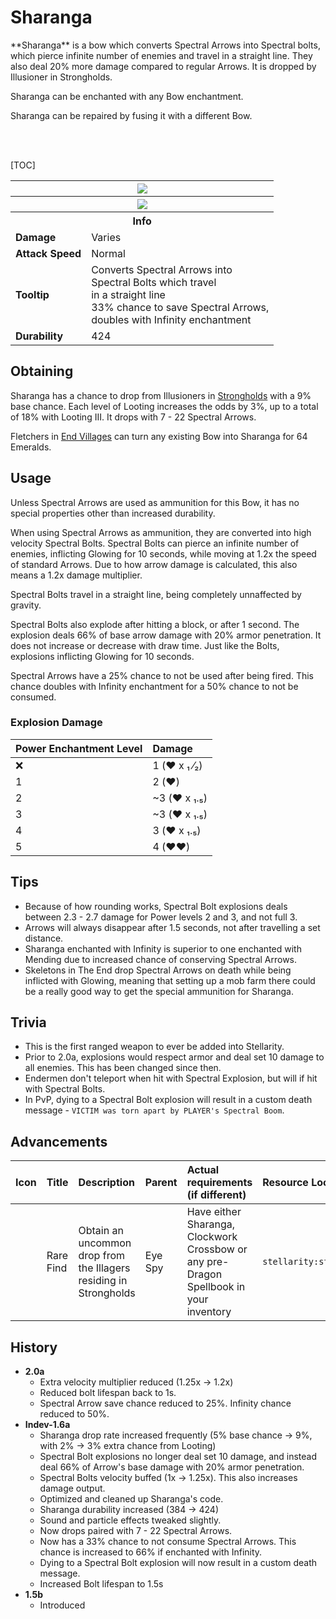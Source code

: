 # Sharanga
<div class="result kohara-infobox-grid" markdown>
<div markdown class="kohara-infobox-text">
**Sharanga** is a bow which converts <i class="icon-minecraft icon-minecraft-spectral-arrow"></i>Spectral Arrows into Spectral bolts, which pierce infinite number of enemies and travel in a straight line. They also deal 20% more damage compared to regular Arrows. It is dropped by Illusioner in Strongholds. 

<i class="icon-minecraft icon-minecraft-enchanted-book"></i> Sharanga can be enchanted with any Bow enchantment.

<i class="icon-minecraft icon-minecraft-anvil"></i> Sharanga can be repaired by fusing it with a different <i class="icon-minecraft icon-minecraft-bow"></i>Bow.

<br><br>

[TOC]

</div>
<div class="kohara-infobox-table">
  <table id="kohara-infobox--item">
	<tr>
		<th colspan="2" class="kohara-infobox--top-image"><img src="../../assets/items/sharanga.png"></th>
	</tr>
    <tr>
		<th colspan="2" class="kohara-infobox--top-image"><img src="../../assets/items/sharanga_pulling.gif"></th>
	</tr>
	<tr>
		<th colspan="2">Info</th>
	</tr>
	<tr>
		<td><b>Damage</b></td>
		<td>Varies</td>
	</tr>
	<tr>
		<td><b>Attack Speed</b></td>
		<td>Normal</td>
	</tr>
	<tr>
		<td><b>Tooltip</b></td>
		<td>Converts Spectral Arrows into
		<br>
		Spectral Bolts which travel
		<br>
		in a straight line
		<br>
		33% chance to save Spectral Arrows,
		<br>
		doubles with Infinity enchantment
		</td>
	</tr>
	<tr>
		<td><b>Durability</b></td>
		<td>424</td>
	</tr>
</table>
</div>
</div>

## Obtaining
Sharanga has a chance to drop from Illusioners in [Strongholds](../structures/stronghold.md) with a 9% base chance. Each level of Looting increases the odds by 3%, up to a total of 18% with Looting III. It drops with 7 - 22 <i class="icon-minecraft icon-minecraft-spectral-arrow"></i>Spectral Arrows.

Fletchers in [End Villages](../structures/end_village.md) can turn any existing Bow into Sharanga for 64 <i class="icon-minecraft icon-minecraft-emerald"></i>Emeralds.

## Usage
Unless <i class="icon-minecraft icon-minecraft-spectral-arrow"></i>Spectral Arrows are used as ammunition for this Bow, it has no special properties other than increased durability.

When using <i class="icon-minecraft icon-minecraft-spectral-arrow"></i>Spectral Arrows as ammunition, they are converted into high velocity Spectral Bolts. Spectral Bolts can pierce an infinite number of enemies, inflicting Glowing for 10 seconds, while moving at 1.2x the speed of standard Arrows. Due to how arrow damage is calculated, this also means a 1.2x damage multiplier. 

Spectral Bolts travel in a straight line, being completely unnaffected by gravity.

Spectral Bolts also explode after hitting a block, or after 1 second. The explosion deals 66% of base arrow damage with 20% armor penetration. It does not increase or decrease with draw time. Just like the Bolts, explosions inflicting Glowing for 10 seconds.

<i class="icon-minecraft icon-minecraft-spectral-arrow"></i>Spectral Arrows have a 25% chance to not be used after being fired. This chance doubles with Infinity enchantment for a 50% chance to not be consumed.

### Explosion Damage

| Power Enchantment Level | Damage |
| :--- | :--- |
| :x: | 1 (:heart: х ₁ ⁄₂) |
| 1 | 2 (:heart:) |
| 2 | ~3 (:heart: х ₁.₅) |
| 3 | ~3 (:heart: х ₁.₅) |
| 4 | 3 (:heart: х ₁.₅) |
| 5 | 4 (:heart::heart:) |

## Tips
- Because of how rounding works, Spectral Bolt explosions deals between 2.3 - 2.7 damage for Power levels 2 and 3, and not full 3.
- Arrows will always disappear after 1.5 seconds, not after travelling a set distance.
- Sharanga enchanted with Infinity is superior to one enchanted with Mending due to increased chance of conserving <i class="icon-minecraft icon-minecraft-spectral-arrow"></i>Spectral Arrows.
- Skeletons in The End drop <i class="icon-minecraft icon-minecraft-spectral-arrow"></i>Spectral Arrows on death while being inflicted with Glowing, meaning that setting up a mob farm there could be a really good way to get the special ammunition for Sharanga.

## Trivia
- This is the first ranged weapon to ever be added into Stellarity.
- Prior to 2.0a, explosions would respect armor and deal set 10 damage to all enemies. This has been changed since then.
- Endermen don't teleport when hit with Spectral Explosion, but will if hit with Spectral Bolts.
- In PvP, dying to a Spectral Bolt explosion will result in a custom death message - `VICTIM was torn apart by PLAYER's Spectral Boom`.

## Advancements
| Icon | Title | Description | Parent | Actual requirements (if different) | Resource Location |
| :--- | :--- | :--- | :--- | :--- | :--- |
| <div class="adv-div"><i class="adv adv-task"></i><i class="icon-adv icon-stellarity icon-stellarity-sharanga"></i></div> | Rare Find | Obtain an uncommon drop from the Illagers residing in Strongholds | Eye Spy | Have either Sharanga, Clockwork Crossbow or any pre-Dragon Spellbook in your inventory | `stellarity:story/drop_rare_illager_loot` |

## History
- **2.0a**
    - Extra velocity multiplier reduced (1.25x -> 1.2x)
    - Reduced bolt lifespan back to 1s.
    - <i class="icon-minecraft icon-minecraft-spectral-arrow"></i>Spectral Arrow save chance reduced to 25%. Infinity chance reduced to 50%. 
- **Indev-1.6a**
	- Sharanga drop rate increased frequently (5% base chance -> 9%,  with 2% -> 3% extra chance from Looting)
	- Spectral Bolt explosions no longer deal set 10 damage, and instead deal 66% of Arrow's base damage with 20% armor penetration.
	- Spectral Bolts velocity buffed (1x -> 1.25x). This also increases damage output.
	- Optimized and cleaned up Sharanga's code.
	- Sharanga durability increased (384 -> 424)
	- Sound and particle effects tweaked slightly.
	- Now drops paired with 7 - 22 <i class="icon-minecraft icon-minecraft-spectral-arrow"></i>Spectral Arrows.
	- Now has a 33% chance to not consume <i class="icon-minecraft icon-minecraft-spectral-arrow"></i>Spectral Arrows. This chance is increased to 66% if enchanted with Infinity.
	- Dying to a Spectral Bolt explosion will now result in a custom death message.
	- Increased Bolt lifespan to 1.5s
- **1.5b**
	- Introduced
